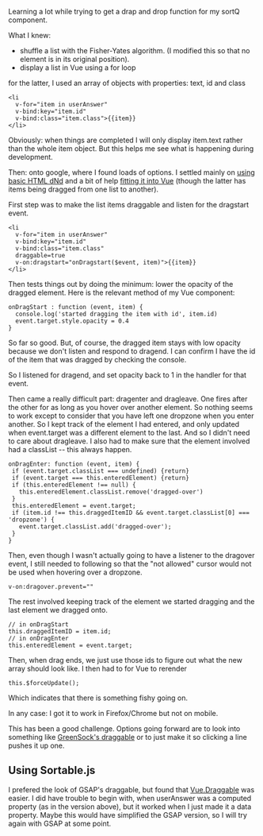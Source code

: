 Learning a lot while trying to get a drap and drop function for my sortQ component.

What I knew:
- shuffle a list with the Fisher-Yates algorithm. (I modified this so that no element is in its original position).
- display a list in Vue using a for loop

for the latter, I used an array of objects with properties: text, id and class
```
<li 
  v-for="item in userAnswer" 
  v-bind:key="item.id" 
  v-bind:class="item.class">{{item}} 
</li>
```
Obviously: when things are completed I will only display item.text rather than the whole item object. But this helps me see what is happening during development.

Then: onto google, where I found loads of options. I settled mainly on [using basic HTML dNd](https://web.dev/drag-and-drop/) and 
a bit of help [fitting it into Vue](https://learnvue.co/2020/01/how-to-add-drag-and-drop-to-your-vuejs-project/) (though the latter has items being dragged from one list to another).

First step was to make the list items draggable and listen for the dragstart event.
```
<li 
  v-for="item in userAnswer" 
  v-bind:key="item.id" 
  v-bind:class="item.class" 
  draggable=true
  v-on:dragstart="onDragstart($event, item)">{{item}}
</li>
```
Then tests things out by doing the minimum: lower the opacity of the dragged element. Here is the relevant method of my Vue component:
```
onDragStart : function (event, item) {
  console.log('started dragging the item with id', item.id)
  event.target.style.opacity = 0.4
}
```
So far so good. But, of course, the dragged item stays with low opacity because we don't listen and respond to dragend. I can confirm I have the id of the item that was dragged by checking the console.

So I listened for dragend, and set opacity back to 1 in the handler for that event.

Then came a really difficult part: dragenter and dragleave. One fires after the other for as long as you hover over another element. So nothing seems to work except to consider that you have left one dropzone when you enter another. So I kept track of the element I had entered, and only updated when event.target was a different element to the last. And so I didn't need to care about dragleave. I also had to make sure that the element involved had a classList -- this always happen.
```
onDragEnter: function (event, item) {
 if (event.target.classList === undefined) {return}
 if (event.target === this.enteredElement) {return}
 if (this.enteredElement !== null) {
   this.enteredElement.classList.remove('dragged-over')
 }
 this.enteredElement = event.target;
 if (item.id !== this.draggedItemID && event.target.classList[0] === 'dropzone') {
   event.target.classList.add('dragged-over');
 }
}
```
Then, even though I wasn't actually going to have a listener to the dragover event, I still needed to following so that the "not allowed" cursor would not be used when hovering over a dropzone.
```
v-on:dragover.prevent=""
```
The rest involved keeping track of the element we started dragging and the last element we dragged onto.
```
// in onDragStart
this.draggedItemID = item.id;
// in onDragEnter
this.enteredElement = event.target;
```
Then, when drag ends, we just use those ids to figure out what the new array should look like. I then had to for Vue to rerender
```
this.$forceUpdate();
```
Which indicates that there is something fishy going on.

In any case: I got it to work in Firefox/Chrome but not on mobile.

This has been a good challenge. Options going forward are to look into something like [GreenSock's draggable](https://codepen.io/osublake/full/jrqjdy) or to just make it so clicking a line pushes it up one.

## Using Sortable.js
I prefered the look of GSAP's draggable, but found that [Vue.Draggable](https://github.com/SortableJS/Vue.Draggable) was easier. I did have trouble to begin with, when userAnswer was a computed property (as in the version above), but it worked when I just made it a data property. Maybe this would have simplified the GSAP version, so I will try again with GSAP at some point.
